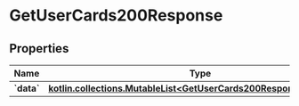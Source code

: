 
# GetUserCards200Response

## Properties
Name | Type | Description | Notes
------------ | ------------- | ------------- | -------------
**&#x60;data&#x60;** | [**kotlin.collections.MutableList&lt;GetUserCards200ResponseDataInner&gt;**](GetUserCards200ResponseDataInner.md) |  |  [optional]



